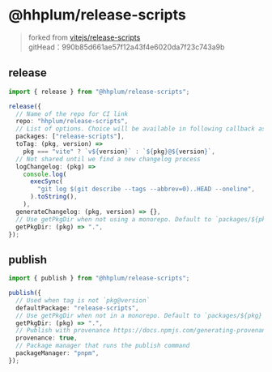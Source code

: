 # @hhplum/release-scripts

> forked from [vitejs/release-scripts](https://github.com/vitejs/release-scripts)<br>
> gitHead：990b85d661ae57f12a43f4e6020da7f23c743a9b

## release

```ts
import { release } from "@hhplum/release-scripts";

release({
  // Name of the repo for CI link
  repo: "hhplum/release-scripts",
  // List of options. Choice will be available in following callback as `pkg`
  packages: ["release-scripts"],
  toTag: (pkg, version) =>
    pkg === "vite" ? `v${version}` : `${pkg}@${version}`,
  // Not shared until we find a new changelog process
  logChangelog: (pkg) =>
    console.log(
      execSync(
        "git log $(git describe --tags --abbrev=0)..HEAD --oneline",
      ).toString(),
    ),
  generateChangelog: (pkg, version) => {},
  // Use getPkgDir when not using a monorepo. Default to `packages/${pkg}`
  getPkgDir: (pkg) => ".",
});
```

## publish

```ts
import { publish } from "@hhplum/release-scripts";

publish({
  // Used when tag is not `pkg@version`
  defaultPackage: "release-scripts",
  // Use getPkgDir when not in a monorepo. Default to `packages/${pkg}`
  getPkgDir: (pkg) => ".",
  // Publish with provenance https://docs.npmjs.com/generating-provenance-statements
  provenance: true,
  // Package manager that runs the publish command
  packageManager: "pnpm",
});
```
